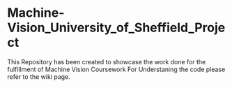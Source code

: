 # Machine-Vision_University_of_Sheffield_Project
This Repository has been created to showcase the work done for the fulfillment of Machine Vision Coursework 
For Understaning the code please refer to the wiki page. 
